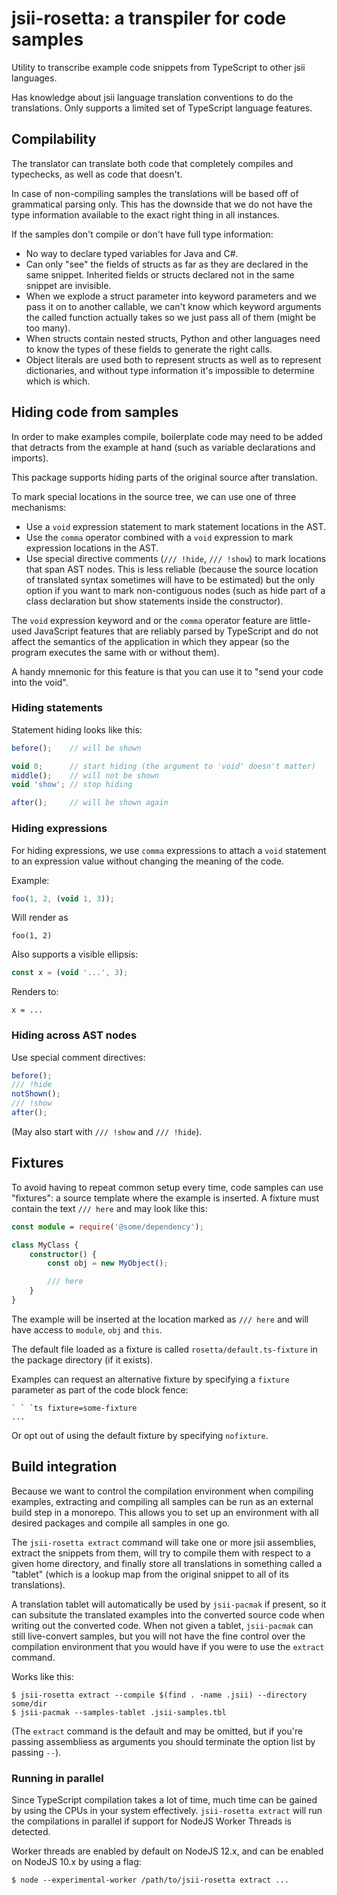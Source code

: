 # jsii-rosetta: a transpiler for code samples

Utility to transcribe example code snippets from TypeScript to other
jsii languages.

Has knowledge about jsii language translation conventions to do the
translations. Only supports a limited set of TypeScript language features.

## Compilability

The translator can translate both code that completely compiles and typechecks,
as well as code that doesn't.

In case of non-compiling samples the translations will be based off of
grammatical parsing only. This has the downside that we do not have the type
information available to the exact right thing in all instances.

If the samples don't compile or don't have full type information:

- No way to declare typed variables for Java and C#.
- Can only "see" the fields of structs as far as they are declared in the same
  snippet. Inherited fields or structs declared not in the same snippet are
  invisible.
- When we explode a struct parameter into keyword parameters and we pass it on
  to another callable, we can't know which keyword arguments the called function
  actually takes so we just pass all of them (might be too many).
- When structs contain nested structs, Python and other languages need to know
  the types of these fields to generate the right calls.
- Object literals are used both to represent structs as well as to represent
  dictionaries, and without type information it's impossible to determine
  which is which.

## Hiding code from samples

In order to make examples compile, boilerplate code may need to be added
that detracts from the example at hand (such as variable declarations
and imports).

This package supports hiding parts of the original source after
translation.

To mark special locations in the source tree, we can use one of three mechanisms:

* Use a `void` expression statement to mark statement locations in the AST.
* Use the `comma` operator combined with a `void` expression to mark expression
  locations in the AST.
* Use special directive comments (`/// !hide`, `/// !show`) to mark locations
  that span AST nodes. This is less reliable (because the source location of
  translated syntax sometimes will have to be estimated) but the only option if
  you want to mark non-contiguous nodes (such as hide part of a class
  declaration but show statements inside the constructor).

The `void` expression keyword and or the `comma` operator feature are
little-used JavaScript features that are reliably parsed by TypeScript and do
not affect the semantics of the application in which they appear (so the program
executes the same with or without them).

A handy mnemonic for this feature is that you can use it to "send your
code into the void".

### Hiding statements

Statement hiding looks like this:

```ts
before();    // will be shown

void 0;      // start hiding (the argument to 'void' doesn't matter)
middle();    // will not be shown
void 'show'; // stop hiding

after();     // will be shown again
```

### Hiding expressions

For hiding expressions, we use `comma` expressions to attach a `void`
statement to an expression value without changing the meaning of the
code.

Example:

```ts
foo(1, 2, (void 1, 3));
```

Will render as

```
foo(1, 2)
```

Also supports a visible ellipsis:

```ts
const x = (void '...', 3);
```

Renders to:

```
x = ...
```

### Hiding across AST nodes

Use special comment directives:

```ts
before();
/// !hide
notShown();
/// !show
after();
```

(May also start with `/// !show` and `/// !hide`).

## Fixtures

To avoid having to repeat common setup every time, code samples can use
"fixtures": a source template where the example is inserted. A fixture
must contain the text `/// here` and may look like this:

```ts
const module = require('@some/dependency');

class MyClass {
    constructor() {
        const obj = new MyObject();

        /// here
    }
}
```

The example will be inserted at the location marked as `/// here` and
will have access to `module`, `obj` and `this`.

The default file loaded as a fixture is called `rosetta/default.ts-fixture`
in the package directory (if it exists).

Examples can request an alternative fixture by specifying a `fixture` parameter
as part of the code block fence:

    ` ` `ts fixture=some-fixture
    ...

Or opt out of using the default fixture by specifying `nofixture`.

## Build integration

Because we want to control the compilation environment when compiling examples,
extracting and compiling all samples can be run as an external build step in a
monorepo. This allows you to set up an environment with all desired packages and
compile all samples in one go.

The `jsii-rosetta extract` command will take one or more jsii assemblies,
extract the snippets from them, will try to compile them with respect to a
given home directory, and finally store all translations in something called
a "tablet" (which is a lookup map from the original snippet to all of its
translations).

A translation tablet will automatically be used by `jsii-pacmak` if present, so
it can subsitute the translated examples into the converted source code when
writing out the converted code. When not given a tablet, `jsii-pacmak` can still
live-convert samples, but you will not have the fine control over the
compilation environment that you would have if you were to use the `extract`
command.

Works like this:

```
$ jsii-rosetta extract --compile $(find . -name .jsii) --directory some/dir
$ jsii-pacmak --samples-tablet .jsii-samples.tbl
```

(The `extract` command is the default and may be omitted, but if you're passing
assembliess as arguments you should terminate the option list by passing `--`).

### Running in parallel

Since TypeScript compilation takes a lot of time, much time can be gained
by using the CPUs in your system effectively. `jsii-rosetta extract` will
run the compilations in parallel if support for NodeJS Worker Threads is
detected.

Worker threads are enabled by default on NodeJS 12.x, and can be enabled on
NodeJS 10.x by using a flag:

```
$ node --experimental-worker /path/to/jsii-rosetta extract ...
```
